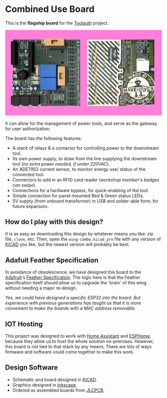 # Combined Use Board
This is the **flagship board** for the [Toolauth](https://github.com/Toolauth) project.  

![Combined use circuit board, front and back](/docs/img/offset-rt-both.png)

It can allow for the management of power tools, and serve as the gateway for user authorization.

The board has the following features:
* A stack of relays & a contactor for controlling power to the downstream tool.
* Its own power supply, to draw from the line supplying the downstream tool (_no extra power needed, if under 220VAC_).
* An ADE7953 current sensor, to monitor energy use/ status of the connected tool.
* Connectors to add in an RFID card reader (_workshop member's badges can swipe_).
* Connections for a hardware bypass, for quick-enabling of the tool.
* Simple connection for panel-mounted Red & Green status LEDs.
* 5V supply (from onboard transformer) in USB and solder-able form, for future expansion.

## How do I play with this design?
It is as easy as downloading this design by whatever means you like: zip file, `clone`, etc. Then, open the `wing-combo.kicad_pro` file with any version of [KiCAD](https://www.kicad.org/) you like, but the newest version will probably be best.

## Adafuit Feather Specification
In avoidance of obsolescence, we have designed this board to the [Adafruit](https://www.adafruit.com/)'s [Feather Specification](https://learn.adafruit.com/adafruit-feather/feather-specification). The logic here is that the Feather specification itself should allow us to upgrade the 'brain' of this wing without needing a major re-design. 

_Yes, we could have designed a specific ESP32 into the board. But experience with previous generations has taught us that it is more convenient to make the boards with a MAC address removable._

## IOT Hosting
This project was designed to work with [Home Assistant](https://www.home-assistant.io/) and [ESPHome](https://esphome.io/), because they allow us to host the whole solution on-premises. However, this board is not tied to that stack by any means. There are lots of ways firmware and software could come together to make this work.

## Design Software
* Schematic and board designed in [KiCAD](https://www.kicad.org/).
* Graphics designed in [Inkscape](https://inkscape.org/).
* Ordered as assembled boards from [JLCPCB](https://jlcpcb.com/).